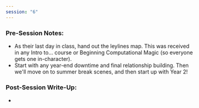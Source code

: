 ```yaml
---
session: "6"
---
```


### Pre-Session Notes:
* As their last day in class, hand out the leylines map. This was received in any Intro to... course or Beginning Computational Magic (so everyone gets one in-character).
* Start with any year-end downtime and final relationship building. Then we'll move on to summer break scenes, and then start up with Year 2!

### Post-Session Write-Up:
- 
